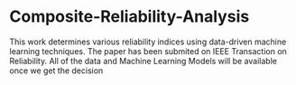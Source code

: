 # Composite-Reliability-Analysis
This work determines various reliability indices using data-driven machine learning techniques. 
The paper has been submited on IEEE Transaction on Reliability. 
All of the data and Machine Learning Models will be available once we get the decision
